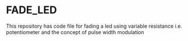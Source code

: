 # FADE_LED
This repository has code file for fading a led using variable resistance i.e. potentiometer and the concept of pulse width modulation 
